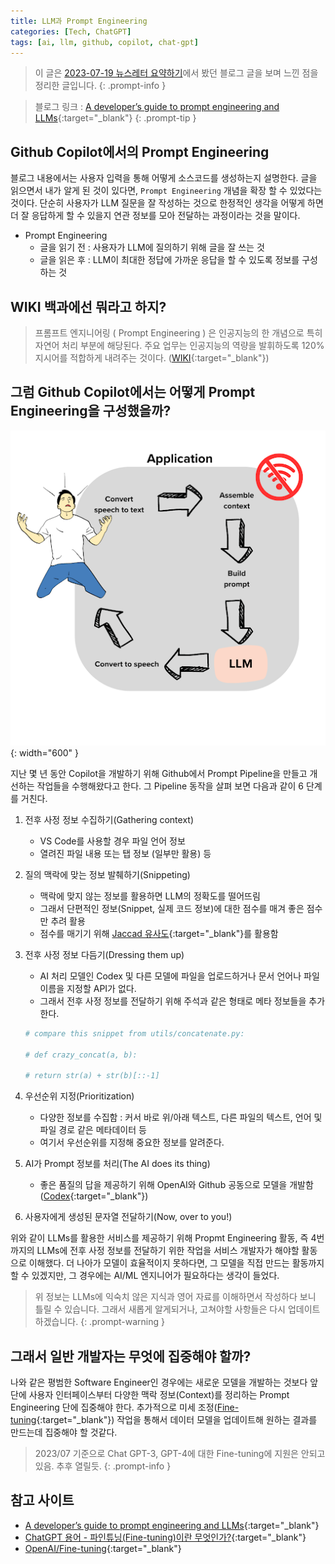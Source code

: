 ```yaml
---
title: LLM과 Prompt Engineering
categories: [Tech, ChatGPT]
tags: [ai, llm, github, copilot, chat-gpt]
---
```


> 이 글은 [2023-07-19 뉴스레터 요약하기](/post/2023/07/19/reading-newsletter/#it-tech)에서 봤던 블로그 글을 보며 느낀 점을 정리한 글입니다. 
{: .prompt-info }

> 블로그 링크 : [A developer’s guide to prompt engineering and LLMs](https://github.blog/2023-07-17-prompt-engineering-guide-generative-ai-llms/){:target="_blank"}
{: .prompt-tip }

## Github Copilot에서의 Prompt Engineering 
블로그 내용에서는 사용자 입력을 통해 어떻게 소스코드를 생성하는지 설명한다. 
글을 읽으면서 내가 알게 된 것이 있다면, `Prompt Engineering` 개념을 확장 할 수
있었다는 것이다. 단순히 사용자가 LLM 질문을 잘 작성하는 것으로 한정적인 생각을 
어떻게 하면 더 잘 응답하게 할 수 있을지 연관 정보를 모아 전달하는 과정이라는 것을
말이다.  
- Prompt Engineering
    - 글을 읽기 전 : 사용자가 LLM에 질의하기 위해 글을 잘 쓰는 것 
    - 글을 읽은 후 : LLM이 최대한 정답에 가까운 응답을 할 수 있도록 정보를 구성하는 것 

## WIKI 백과에선 뭐라고 하지? 
> 프롬프트 엔지니어링 ( Prompt Engineering ) 은 인공지능의 한 개념으로 특히 자연어 처리 부분에 해당된다. 주요 업무는 인공지능의 역량을 발휘하도록 120%지시어를 적합하게 내려주는 것이다. ([WIKI](https://ko.wikipedia.org/wiki/%ED%94%84%EB%A1%AC%ED%94%84%ED%8A%B8_%EC%97%94%EC%A7%80%EB%8B%88%EC%96%B4%EB%A7%81){:target="_blank"})

## 그럼 Github Copilot에서는 어떻게 Prompt Engineering을 구성했을까? 
![process to using LLMs](/assets/img/post/20230720/inside-how-llms-work.webp){: width="600" }

지난 몇 년 동안 Copilot을 개발하기 위해 Github에서 Prompt Pipeline을 만들고 개선하는 작업들을 수행해왔다고 한다. 그  Pipeline 동작을 살펴 보면 다음과 같이 6 단계를 거친다. 

1. 전후 사정 정보 수집하기(Gathering context)
    - VS Code를 사용할 경우 파일 언어 정보 
    - 열려진 파일 내용 또는 탭 정보 (일부만 활용) 등
2. 질의 맥락에 맞는 정보 발췌하기(Snippeting)
    - 맥락에 맞지 않는 정보를 활용하면 LLM의 정확도를 떨어뜨림
    - 그래서 단편적인 정보(Snippet, 실제 코드 정보)에 대한 점수를 매겨 좋은 점수만 추려 활용 
    - 점수를 매기기 위해 [Jaccad 유사도](https://ko.wikipedia.org/wiki/%EC%9E%90%EC%B9%B4%EB%93%9C_%EC%A7%80%EC%88%98){:target="_blank"}를 활용함
3. 전후 사정 정보 다듬기(Dressing them up)
    - AI 처리 모델인 Codex 및 다른 모델에 파일을 업로드하거나 문서 언어나 파일 이름을 지정할 API가 없다. 
    - 그래서 전후 사정 정보를 전달하기 위해 주석과 같은 형태로 메타 정보들을 추가한다.

    ```python
    # compare this snippet from utils/concatenate.py:

    # def crazy_concat(a, b):

    # return str(a) + str(b)[::-1]
    ```
4. 우선순위 지정(Prioritization)
    - 다양한 정보를 수집함 : 커서 바로 위/아래 텍스트, 다른 파일의 텍스트, 언어 및 파일 경로 같은 메타데이터 등
    - 여기서 우선순위를 지정해 중요한 정보를 알려준다. 
5. AI가 Prompt 정보를 처리(The AI does its thing)
    - 좋은 품질의 답을 제공하기 위해 OpenAI와 Github 공동으로 모델을 개발함([Codex](https://openai.com/blog/openai-codex){:target="_blank"})
6. 사용자에게 생성된 문자열 전달하기(Now, over to you!)

위와 같이 LLMs를 활용한 서비스를 제공하기 위해 Propmt Engineering 활동, 즉 4번까지의 LLMs에 전후 사정 정보를 
전달하기 위한 작업을 서비스 개발자가 해야할 활동으로 이해했다. 더 나아가 모델이 효율적이지 못하다면, 그 모델을
직접 만드는 활동까지 할 수 있겠지만, 그 경우에는 AI/ML 엔지니어가 필요하다는 생각이 들었다. 

> 위 정보는 LLMs에 익숙치 않은 지식과 영어 자료를 이해하면서 작성하다 보니 틀릴 수 있습니다.
> 그래서 새롭게 알게되거나, 고쳐야할 사항들은 다시 업데이트 하겠습니다. 
{: .prompt-warning }

## 그래서 일반 개발자는 무엇에 집중해야 할까? 
나와 같은 평범한 Software Engineer인 경우에는 새로운 모델을 개발하는 것보다 앞단에 사용자 인터페이스부터 
다양한 맥락 정보(Context)를 정리하는 Prompt Engineering 단에 집중해야 한다. 추가적으로 
미세 조정([Fine-tuning](https://platform.openai.com/docs/guides/fine-tuning){:target="_blank"}) 작업을 통해서 
데이터 모델을 업데이트해 원하는 결과를 만드는데 집중해야 할 것같다. 

> 2023/07 기준으로 Chat GPT-3, GPT-4에 대한 Fine-tuning에 지원은 안되고 있음. 추후 열릴듯. 
{: .prompt-info }

## 참고 사이트 
- [A developer’s guide to prompt engineering and LLMs](https://github.blog/2023-07-17-prompt-engineering-guide-generative-ai-llms/#step-2-snippeting){:target="_blank"}
- [ChatGPT 용어 - 파인튜닝(Fine-tuning)이란 무엇인가?](https://m.blog.naver.com/mynameistk/223036912084){:target="_blank"}
- [OpenAI/Fine-tuning](https://platform.openai.com/docs/guides/fine-tuning){:target="_blank"}

